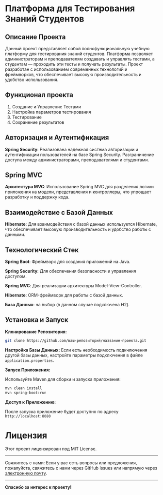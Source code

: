 # Платформа для Тестирования Знаний Студентов
## Описание Проекта
Данный проект представляет собой полнофункциональную учебную платформу для тестирования знаний студентов. Платформа позволяет администраторам и преподавателям создавать и управлять тестами, а студентам — проходить эти тесты и получать результаты. Проект разработан с использованием современных технологий и фреймворков, что обеспечивает высокую производительность и удобство использования.

## Функционал проекта
1. Создание и Управление Тестами
2. Настройка параметров тестирования
3. Тестирование
4. Сохранение результатов


## Авторизация и Аутентификация
**Spring Security**: Реализована надежная система авторизации и аутентификации пользователей на базе Spring Security. Разграничение доступа между администраторами, преподавателями и студентами.
## Spring MVC
**Архитектура MVC**: Использование Spring MVC для разделения логики приложения на модели, представления и контроллеры, что упрощает разработку и поддержку кода.
## Взаимодействие с Базой Данных
**Hibernate**: Для взаимодействия с базой данных используется Hibernate, что обеспечивает высокую производительность и удобство работы с данными.

## Технологический Стек
**Spring Boot**: Фреймворк для создания приложений на Java.

**Spring Security**: Для обеспечения безопасности и управления доступом.

**Spring MVC**: Для реализации архитектуры Model-View-Controller.

**Hibernate**: ORM-фреймворк для работы с базой данных.

**База Данных**: на выбор (в данном случае подключена H2).

## Установка и Запуск
**Клонирование Репозитория:**

```bash
git clone https://github.com/ваш-репозиторий/название-проекта.git
```
**Настройка Базы Данных:**
Если есть необходимость подкчлючения другой базы данных, настройте параметры подключения в файле `application.properties`.

**Запуск Приложения:**

Используйте Maven для сборки и запуска приложения:

```bash
mvn clean install
mvn spring-boot:run
```
**Доступ к Приложению:**

После запуска приложение будет доступно по адресу `http://localhost:8080`

# Лицензия
Этот проект лицензирован под MIT License.

---

Свяжитесь с нами: Если у вас есть вопросы или предложения, пожалуйста, свяжитесь с нами через GitHub Issues или напрямую через [электронную почту](mailto:belousov.eu@gmail.com).

---

**Спасибо за интерес к проекту!**

